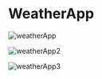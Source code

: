 # WeatherApp
![weatherApp](https://user-images.githubusercontent.com/93892096/232273074-4146ba1d-e76d-40da-9e23-666e400117f5.jpeg)

![weatherApp2](https://user-images.githubusercontent.com/93892096/232273344-7f241ef5-52da-4f0c-a68d-763bd0fc5f06.jpeg)

![weatherApp3](https://user-images.githubusercontent.com/93892096/232273348-eb5e345c-3dd5-4346-ae06-44b2cb2428eb.jpeg)